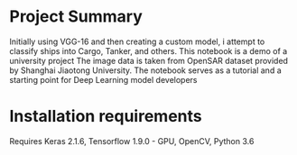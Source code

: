 # Project Summary 
Initially using VGG-16 and then creating a custom model, i attempt to classify ships into Cargo, Tanker, and others. This notebook is a demo of a university project The image data is taken from OpenSAR dataset provided by Shanghai Jiaotong University. The notebook serves as a tutorial and a starting point for Deep Learning model developers
# Installation requirements
Requires Keras 2.1.6, Tensorflow 1.9.0 - GPU, OpenCV, Python 3.6



